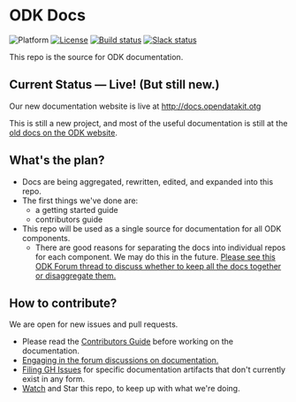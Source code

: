 # ODK Docs

![Platform](https://img.shields.io/badge/platform-Sphinx-blue.svg) [![License](https://img.shields.io/badge/license-CC%20BY%204.0-blue.svg)](https://creativecommons.org/licenses/by/4.0/) [![Build status](https://circleci.com/gh/opendatakit/docs.svg?style=shield&circle-token=:circle-token)](https://circleci.com/gh/opendatakit/docs/) [![Slack status](http://slack.opendatakit.org/badge.svg)](http://slack.opendatakit.org/)

This repo is the source for ODK documentation.

## Current Status — Live! (But still new.)

Our new documentation website is live at http://docs.opendatakit.otg

This is still a new project, and most of the useful documentation is still at the [old docs on the ODK website](https://opendatakit.org/).

## What's the plan?

 - Docs are being aggregated, rewritten, edited, and expanded into this repo.
 - The first things we've done are:
    - a getting started guide
    - contributors guide
 - This repo will be used as a single source for documentation for all ODK components.
    - There are good reasons for separating the docs into individual repos for each component. We may do this in the future. [Please see this ODK Forum thread to discuss whether to keep all the docs together or disaggregate them.](https://forum.opendatakit.org/t/docs-structure-discussion-one-or-many-repos/7080)

## How to contribute?

We are open for new issues and pull requests.

 - Please read the [Contributors Guide](http://docs.opendatakit.org/contributing) before working on the documentation.
 - [Engaging in the forum discussions on documentation.](https://forum.opendatakit.org/c/development/documentation)
 - [Filing GH Issues](https://github.com/opendatakit/docs/issues) for specific documentation artifacts that don't currently exist in any form.
 - [Watch](https://github.com/opendatakit/docs/subscription) and Star this repo, to keep up with what we're doing.
